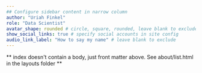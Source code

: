 ```yaml
---
## Configure sidebar content in narrow column
author: "Uriah Finkel"
role: "Data Scientist"
avatar_shape: rounded # circle, square, rounded, leave blank to exclude
show_social_links: true # specify social accounts in site config
audio_link_label: "How to say my name" # leave blank to exclude
---
```


** index doesn't contain a body, just front matter above.
See about/list.html in the layouts folder **